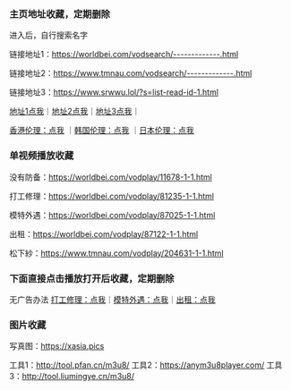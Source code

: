 ### 主页地址收藏，定期删除
进入后，自行搜索名字

链接地址1：https://worldbei.com/vodsearch/-------------.html

链接地址2：https://www.tmnau.com/vodsearch/-------------.html

链接地址3：https://www.srwwu.lol/?s=list-read-id-1.html

[地址1点我](https://worldbei.com/vodsearch/-------------.html)｜[地址2点我](https://www.tmnau.com/vodsearch/-------------.html)｜[地址3点我](https://www.srwwu.lol/?s=list-read-id-1.html)｜

[香港伦理：点我](https://worldbei.com/vodsearch/----%E9%A6%99%E6%B8%AF%E4%BC%A6%E7%90%86---------.html)
｜[韩国伦理：点我](https://worldbei.com/vodsearch/----%E9%9F%A9%E5%9B%BD%E4%BC%A6%E7%90%86---------.html)
｜[日本伦理：点我](https://worldbei.com/vodsearch/----%E6%97%A5%E6%9C%AC%E4%BC%A6%E7%90%86---------.html)

### 单视频播放收藏
没有防备：https://worldbei.com/vodplay/11678-1-1.html

打工修理：https://worldbei.com/vodplay/81235-1-1.html

模特外遇：https://worldbei.com/vodplay/87025-1-1.html

出租：https://worldbei.com/vodplay/87122-1-1.html

松下紗：https://www.tmnau.com/vodplay/204631-1-1.html

### 下面直接点击播放打开后收藏，定期删除
无广告办法
[打工修理：点我](https://m3u8play.com/?play=https://video.zmwbf.com/20230804/ZjRjYmFjND/093820/720/hls/encrypt/index.m3u8)｜[模特外遇：点我](https://m3u8play.com/?play=https://video.zmwbf.com/20231003/Y2RlMTNlZj/165407/720/hls/encrypt/index.m3u8)｜[出租：点我](https://m3u8play.com/?play=https://video.zmwbf.com/20231003/ZjQ1YjMzYm/165407/720/hls/encrypt/index.m3u8)


### 图片收藏
写真图：https://xasia.pics

工具1：http://tool.pfan.cn/m3u8/
工具2：https://anym3u8player.com/
工具3：http://tool.liumingye.cn/m3u8/
